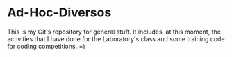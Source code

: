 # Ad-Hoc-Diversos

This is my Git's repository for general stuff. It includes, at this moment, the activities that I have done for the Laboratory's class and some training code for coding competitions. =)

